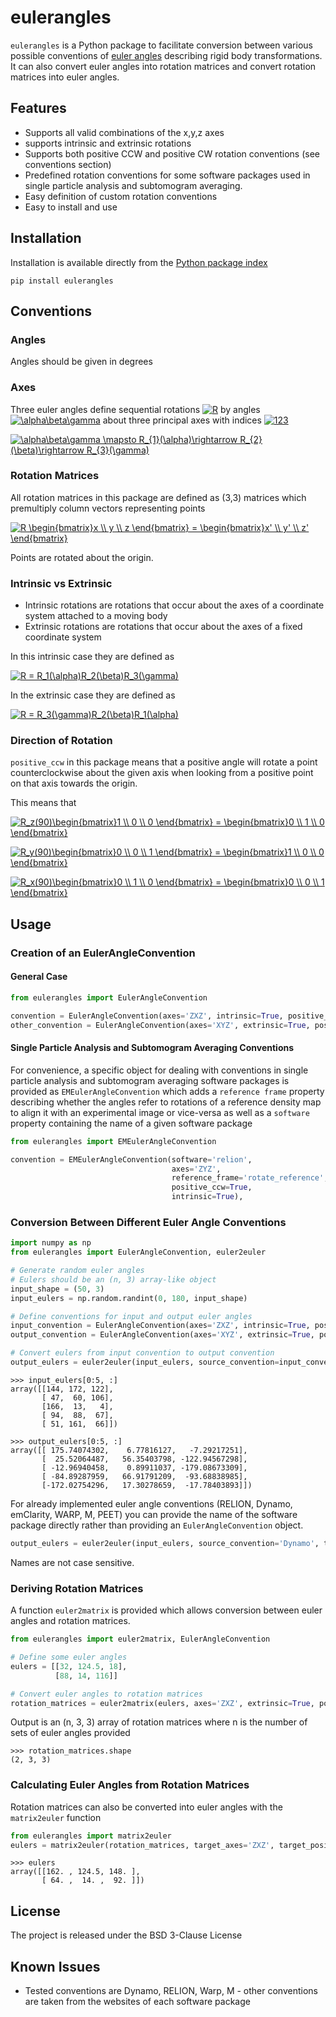 # eulerangles

`eulerangles` is a Python package to facilitate conversion between various possible conventions of [euler angles](https://en.wikipedia.org/wiki/Euler_angles)
describing rigid body transformations. It can also convert euler angles into rotation matrices and convert rotation matrices into euler angles.


## Features
- Supports all valid combinations of the x,y,z axes 
- supports intrinsic and extrinsic rotations
- Supports both positive CCW and positive CW rotation conventions (see conventions section)
- Predefined rotation conventions for some software packages used in single particle analysis and subtomogram averaging.
- Easy definition of custom rotation conventions
- Easy to install and use



## Installation
Installation is available directly from the [Python package index](https://pypi.org/project/eulerangles/)
```
pip install eulerangles
```

## Conventions
### Angles
Angles should be given in degrees

### Axes
Three euler angles define sequential rotations 
<a href="https://www.codecogs.com/eqnedit.php?latex=R" target="_blank"><img src="https://latex.codecogs.com/gif.latex?R" title="R" /></a> by angles 
<a href="https://www.codecogs.com/eqnedit.php?latex=\alpha\beta\gamma" target="_blank"><img src="https://latex.codecogs.com/gif.latex?\alpha\beta\gamma" title="\alpha\beta\gamma" /></a> 
about three principal axes with indices 
<a href="https://www.codecogs.com/eqnedit.php?latex=123" target="_blank"><img src="https://latex.codecogs.com/gif.latex?123" title="123" /></a>


<a href="https://www.codecogs.com/eqnedit.php?latex=\alpha\beta\gamma&space;\mapsto&space;R_{1}(\alpha)\rightarrow&space;R_{2}(\beta)\rightarrow&space;R_{3}(\gamma)" target="_blank"><img src="https://latex.codecogs.com/gif.latex?\alpha\beta\gamma&space;\mapsto&space;R_{1}(\alpha)\rightarrow&space;R_{2}(\beta)\rightarrow&space;R_{3}(\gamma)" title="\alpha\beta\gamma \mapsto R_{1}(\alpha)\rightarrow R_{2}(\beta)\rightarrow R_{3}(\gamma)" /></a>


### Rotation Matrices
All rotation matrices in this package are defined as (3,3) matrices which premultiply column vectors representing points



<a href="https://www.codecogs.com/eqnedit.php?latex=R&space;\begin{bmatrix}x&space;\\&space;y&space;\\&space;z&space;\end{bmatrix}&space;=&space;\begin{bmatrix}x'&space;\\&space;y'&space;\\&space;z'&space;\end{bmatrix}" target="_blank"><img src="https://latex.codecogs.com/gif.latex?R&space;\begin{bmatrix}x&space;\\&space;y&space;\\&space;z&space;\end{bmatrix}&space;=&space;\begin{bmatrix}x'&space;\\&space;y'&space;\\&space;z'&space;\end{bmatrix}" title="R \begin{bmatrix}x \\ y \\ z \end{bmatrix} = \begin{bmatrix}x' \\ y' \\ z' \end{bmatrix}" /></a>

Points are rotated about the origin.


### Intrinsic vs Extrinsic
- Intrinsic rotations are rotations that occur about the axes of a coordinate system attached to a moving body
- Extrinsic rotations are rotations that occur about the axes of a fixed coordinate system

In this intrinsic case they are defined as

<a href="https://www.codecogs.com/eqnedit.php?latex=R&space;=&space;R_1(\alpha)R_2(\beta)R_3(\gamma)" target="_blank"><img src="https://latex.codecogs.com/gif.latex?R&space;=&space;R_1(\alpha)R_2(\beta)R_3(\gamma)" title="R = R_1(\alpha)R_2(\beta)R_3(\gamma)" /></a>

In the extrinsic case they are defined as

<a href="https://www.codecogs.com/eqnedit.php?latex=R&space;=&space;R_3(\gamma)R_2(\beta)R_1(\alpha)" target="_blank"><img src="https://latex.codecogs.com/gif.latex?R&space;=&space;R_3(\gamma)R_2(\beta)R_1(\alpha)" title="R = R_3(\gamma)R_2(\beta)R_1(\alpha)" /></a>

### Direction of Rotation
`positive_ccw` in this package means that a positive angle will rotate a point counterclockwise about the given axis when looking from a positive point on that axis towards the origin.

This means that

<a href="https://www.codecogs.com/eqnedit.php?latex=R_z(90)\begin{bmatrix}1&space;\\&space;0&space;\\&space;0&space;\end{bmatrix}&space;=&space;\begin{bmatrix}0&space;\\&space;1&space;\\&space;0&space;\end{bmatrix}" target="_blank"><img src="https://latex.codecogs.com/gif.latex?R_z(90)\begin{bmatrix}1&space;\\&space;0&space;\\&space;0&space;\end{bmatrix}&space;=&space;\begin{bmatrix}0&space;\\&space;1&space;\\&space;0&space;\end{bmatrix}" title="R_z(90)\begin{bmatrix}1 \\ 0 \\ 0 \end{bmatrix} = \begin{bmatrix}0 \\ 1 \\ 0 \end{bmatrix}" /></a>

<a href="https://www.codecogs.com/eqnedit.php?latex=R_y(90)\begin{bmatrix}0&space;\\&space;0&space;\\&space;1&space;\end{bmatrix}&space;=&space;\begin{bmatrix}1&space;\\&space;0&space;\\&space;0&space;\end{bmatrix}" target="_blank"><img src="https://latex.codecogs.com/gif.latex?R_y(90)\begin{bmatrix}0&space;\\&space;0&space;\\&space;1&space;\end{bmatrix}&space;=&space;\begin{bmatrix}1&space;\\&space;0&space;\\&space;0&space;\end{bmatrix}" title="R_y(90)\begin{bmatrix}0 \\ 0 \\ 1 \end{bmatrix} = \begin{bmatrix}1 \\ 0 \\ 0 \end{bmatrix}" /></a>

<a href="https://www.codecogs.com/eqnedit.php?latex=R_x(90)\begin{bmatrix}0&space;\\&space;1&space;\\&space;0&space;\end{bmatrix}&space;=&space;\begin{bmatrix}0&space;\\&space;0&space;\\&space;1&space;\end{bmatrix}" target="_blank"><img src="https://latex.codecogs.com/gif.latex?R_x(90)\begin{bmatrix}0&space;\\&space;1&space;\\&space;0&space;\end{bmatrix}&space;=&space;\begin{bmatrix}0&space;\\&space;0&space;\\&space;1&space;\end{bmatrix}" title="R_x(90)\begin{bmatrix}0 \\ 1 \\ 0 \end{bmatrix} = \begin{bmatrix}0 \\ 0 \\ 1 \end{bmatrix}" /></a>


## Usage

### Creation of an EulerAngleConvention
#### General Case
```python
from eulerangles import EulerAngleConvention

convention = EulerAngleConvention(axes='ZXZ', intrinsic=True, positive_ccw=True)
other_convention = EulerAngleConvention(axes='XYZ', extrinsic=True, positive_ccw=False)
```

#### Single Particle Analysis and Subtomogram Averaging Conventions
For convenience, a specific object for dealing with conventions in single particle analysis and subtomogram averaging software packages is provided as `EMEulerAngleConvention` which adds a `reference frame` property describing 
whether the angles refer to rotations of a reference density map to align it with an experimental image or vice-versa as well as a `software` property containing the name of a given software package

```python
from eulerangles import EMEulerAngleConvention

convention = EMEulerAngleConvention(software='relion',
                                    axes='ZYZ',
                                    reference_frame='rotate_reference',
                                    positive_ccw=True,
                                    intrinsic=True),
```

### Conversion Between Different Euler Angle Conventions

```python
import numpy as np
from eulerangles import EulerAngleConvention, euler2euler

# Generate random euler angles
# Eulers should be an (n, 3) array-like object
input_shape = (50, 3)
input_eulers = np.random.randint(0, 180, input_shape)

# Define conventions for input and output euler angles
input_convention = EulerAngleConvention(axes='ZXZ', intrinsic=True, positive_ccw=True)
output_convention = EulerAngleConvention(axes='XYZ', extrinsic=True, positive_ccw=False)

# Convert eulers from input convention to output convention
output_eulers = euler2euler(input_eulers, source_convention=input_convention, target_convention=output_convention)
```

```
>>> input_eulers[0:5, :]
array([[144, 172, 122],
       [ 47,  60, 106],
       [166,  13,   4],
       [ 94,  88,  67],
       [ 51, 161,  66]])

>>> output_eulers[0:5, :]
array([[ 175.74074302,    6.77816127,   -7.29217251],
       [  25.52064487,   56.35403798, -122.94567298],
       [ -12.96940458,    0.89911037, -179.08673309],
       [ -84.89287959,   66.91791209,  -93.68838985],
       [-172.02754296,   17.30278659,  -17.78403893]])
```

For already implemented euler angle conventions (RELION, Dynamo, emClarity, WARP, M, PEET) you can provide the name of 
the software package directly rather than providing an `EulerAngleConvention` object. 

```python
output_eulers = euler2euler(input_eulers, source_convention='Dynamo', target_convention='M')
```
Names are not case sensitive.

### Deriving Rotation Matrices
A function `euler2matrix` is provided which allows conversion between euler angles and rotation matrices.

```python
from eulerangles import euler2matrix, EulerAngleConvention

# Define some euler angles
eulers = [[32, 124.5, 18],
          [88, 14, 116]]

# Convert euler angles to rotation matrices
rotation_matrices = euler2matrix(eulers, axes='ZXZ', extrinsic=True, positive_ccw=False)
```

Output is an (n, 3, 3) array of rotation matrices where n is the number of sets of euler angles provided
```
>>> rotation_matrices.shape
(2, 3, 3)
```

### Calculating Euler Angles from Rotation Matrices
Rotation matrices can also be converted into euler angles with the `matrix2euler` function

```python
from eulerangles import matrix2euler
eulers = matrix2euler(rotation_matrices, target_axes='ZXZ', target_positive_ccw=True, target_intrinsic=True)
```

```
>>> eulers
array([[162. , 124.5, 148. ],
       [ 64. ,  14. ,  92. ]])
```

## License
The project is released under the BSD 3-Clause License

## Known Issues
- Tested conventions are Dynamo, RELION, Warp, M - other conventions are taken from the websites of each software package